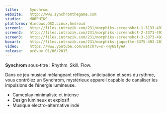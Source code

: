 ```yaml
---
title:     Synchrom
website:   http://www.synchromthegame.com
studio:    MORPHIKS
platforms: Windows,OSX,Linux,Android
screen1:   http://files.intrazik.com/231/morphiks-screenshot-1-3133-493-20150424-164119.jpg
screen2:   http://files.intrazik.com/231/morphiks-screenshot-2-3371-493-20150424-164119.jpg
screen3:   http://files.intrazik.com/231/morphiks-screenshot-3-3373-493-20150424-164120.jpg
boxart:    http://files.intrazik.com/231/morphiks-jaquette-3375-493-20150424-164120.png
video:     https://www.youtube.com/watch?v=s--Hy6SfyAA
release:   prévue 01/06/2015
---
```


**Synchrom** sous-titre : Rhythm. Skill. Flow. 

Dans ce jeu musical mélangeant réflexes, anticipation et sens du rythme, vous contrôlez un Synchrom, mystérieux appareil capable de canaliser les impulsions de l’énergie lumineuse. 

* Gameplay minimaliste et intense 
* Design lumineux et explosif 
* Musique électro-alternative indé
